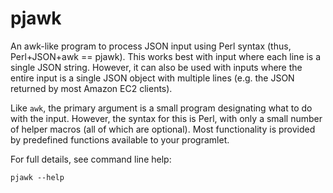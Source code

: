 pjawk
=====

An awk-like program to process JSON input using Perl syntax (thus, Perl+JSON+awk == pjawk).  This works best with input where each line is a single JSON string.  However, it can also be used with inputs where the entire input is a single JSON object with multiple lines (e.g. the JSON returned by most Amazon EC2 clients).

Like `awk`, the primary argument is a small program designating what to do with the input.  However, the syntax for this is Perl, with only a small number of helper macros (all of which are optional).  Most functionality is provided by predefined functions available to your programlet.

For full details, see command line help:

	pjawk --help
